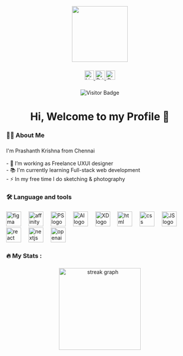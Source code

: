 <div align="center">
  <img height="150" src="https://media.giphy.com/media/M9gbBd9nbDrOTu1Mqx/giphy.gif"  />
</div>

###

<div align="center">
  <a href="https://www.linkedin.com/in/prashanth-8758637b/" target="_blank">
    <img src="https://img.shields.io/static/v1?message=LinkedIn&logo=linkedin&label=&color=0077B5&logoColor=white&labelColor=&style=for-the-badge" height="25" alt="LinkedIn logo" />
  </a>
  <a href="https://dribbble.com/iam_prashanth_ks" target="_blank">
    <img src="https://img.shields.io/static/v1?message=Dribbble&logo=dribbble&label=&color=EA4C89&logoColor=white&labelColor=&style=for-the-badge" height="25" alt="Dribbble logo" />
  </a>
  <a href="https://peerlist.io/iamprashanthks" target="_blank">
    <img src="https://logowik.com/content/uploads/images/peerlist11139.logowik.com.webp" height="25" alt="Peerlist logo" />
  </a>
</div>


###

<p align="center">
  <img src="https://visitor-badge.laobi.icu/badge?page_id=iamprashanthks.iamprashanthks" alt="Visitor Badge" />
</p>


###

<h1 align="center">Hi, Welcome to my Profile 👋</h1>

###

<h3 align="left">👩‍💻  About Me</h3>

###

<p align="left">I'm Prashanth Krishna from Chennai<br>
<br>- 🔭 I’m working as Freelance UXUI designer<br>
- 📚 I'm currently learning Full-stack web development<br>
- ⚡ In my free time I do sketching & photography</p>

###

<h3 align="left">🛠 Language and tools</h3>

###

<div align="left">
  <img src="https://files.svgcdn.io/logos/figma.svg" height="40" alt="figma logo"  />
  <img width="12" />
  <img src="https://files.svgcdn.io/vscode-icons/file-type-affinitydesigner.svg" height="40" alt="affinity designer logo"  />
  <img width="12" />
  <img src="https://files.svgcdn.io/skill-icons/photoshop.svg" height="40" alt="PS logo"  />
  <img width="12" />
  <img src="https://files.svgcdn.io/logos/adobe-illustrator.svg" height="40" alt="AI logo"  />
  <img width="12" />
  <img src="https://files.svgcdn.io/logos/adobe-xd.svg" height="40" alt="XD logo"  />
  <img width="12" />
  <img src="https://files.svgcdn.io/skill-icons/html.svg" height="40" alt="html logo"  />
  <img width="12" />
  <img src="https://files.svgcdn.io/skill-icons/css.svg" height="40" alt="css logo"  />
  <img width="12" />
  <img src="https://files.svgcdn.io/skill-icons/javascript.svg" height="40" alt="JS logo"  />
  <img width="12" />
  <img src="https://files.svgcdn.io/logos/react.svg" height="40" alt="react logo"  />
  <img width="12" />
  <img src="https://files.svgcdn.io/skill-icons/nextjs-dark.svg" height="40" alt="nextjs logo"  />
  <img width="12" />
  <img src="https://files.svgcdn.io/simple-icons/openai.svg" height="40" alt="openai logo"  />
  <img width="12" />
</div>

###

<h3 align="left">🔥   My Stats :</h3>

###

<div align="center">
  <img src="https://streak-stats.demolab.com?user=maurodesouza&locale=en&mode=daily&theme=dark&hide_border=false&border_radius=5&order=3" height="220" alt="streak graph"  />
</div>

###
